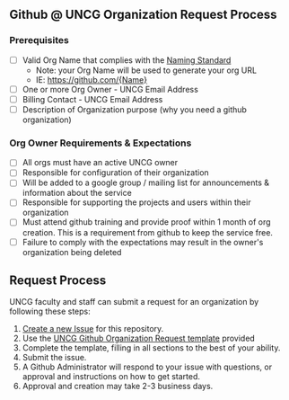 ## Github @ UNCG Organization Request Process

### Prerequisites

 - [ ] Valid Org Name that complies with the [Naming Standard](/Organizations/Organization_Naming_Standard.md)
    - Note: your Org Name will be used to generate your org URL
    - IE: https://github.com/{Name}
 - [ ] One or more Org Owner - UNCG Email Address
 - [ ] Billing Contact - UNCG Email Address
 - [ ] Description of Organization purpose (why you need a github organization)

### Org Owner Requirements & Expectations
 - [ ] All orgs must have an active UNCG owner
 - [ ] Responsible for configuration of their organization
 - [ ] Will be added to a google group / mailing list for announcements & information about the service
 - [ ] Responsible for supporting the projects and users within their organization
 - [ ] Must attend github training and provide proof within 1 month of org creation. This is a requirement from github to keep the service free.
 - [ ] Failure to comply with the expectations may result in the owner's organization being deleted

## Request Process

UNCG faculty and staff can submit a request for an organization by following these steps:
 1. [Create a new Issue](https://github.com/UNCG-Github/Github/issues/new/choose) for this repository.
 2. Use the [UNCG Github Organization Request template](https://github.com/UNCG-Github/Github/issues/new?assignees=&labels=Organization+Request&template=uncg-github-organization-request.md&title=%5BORG-REQUEST%5D) provided
 3. Complete the template, filling in all sections to the best of your ability. 
 4. Submit the issue. 
 5. A Github Administrator will respond to your issue with questions, or approval and instructions on how to get started.
 6. Approval and creation may take 2-3 business days.
